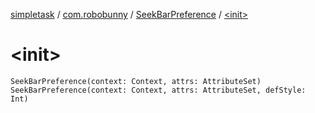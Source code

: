 [simpletask](../../index.md) / [com.robobunny](../index.md) / [SeekBarPreference](index.md) / [&lt;init&gt;](.)

# &lt;init&gt;

`SeekBarPreference(context: Context, attrs: AttributeSet)`
`SeekBarPreference(context: Context, attrs: AttributeSet, defStyle: Int)`